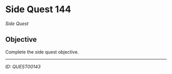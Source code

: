# Side Quest 144

*Side Quest*

## Objective
Complete the side quest objective.

---
*ID: QUEST00143*